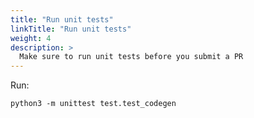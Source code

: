 ```yaml
---
title: "Run unit tests"
linkTitle: "Run unit tests"
weight: 4
description: >
  Make sure to run unit tests before you submit a PR
---
```


Run:

`python3 -m unittest test.test_codegen`

